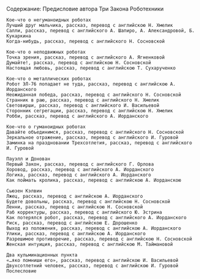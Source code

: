 <!--2024-05-04 15:31:27-->
Содержание:
    Предисловие автора
    Три Закона Роботехники
    
    Кое-что о негуманоидных роботах
    Лучший друг мальчика, рассказ, перевод с английскою Н. Хмелик
    Салли, рассказ, перевод с английского А. Шапиро, А. Александровой, Б. Кукаркина
    Когда-нибудь, рассказ, перевод с английского Н. Сосновской
    
    Кое-что о неподвижных роботах
    Точка зрения, рассказ, перевод с английского А. Ягненковой
    Думайте!, рассказ, перевод с английскою Н. Сосновской
    Настоящая любовь, рассказ, перевод с английскою Т. Сухарученко
    
    Кое-что о металлических роботах
    Робот ЭЛ-76 попадает не туда, рассказ, перевод с английскою А. Иорданского
    Неожиданная победа, рассказ, перевод с английского Н. Сосновской
    Странник в раю, рассказ, перевод с английского Н. Хмелик
    Световирши, рассказ, перевод с английского И. Васильевой
    Сторонник сегрегации, рассказ, перевод с английскою Н. Хмелик
    Робби, рассказ, перевод с английского А. Иорданского
    
    Кое-что о гуманоидных роботах
    Давайте объединимся, рассказ, перевод с английского Н. Сосновской
    Зеркальное отражение, рассказ, перевод с английского И. Гуровой
    Заминка на праздновании Трехсотлетия, рассказ, перевод с английского И. Гуровой
    
    Пауэлл и Донован
    Первый Закон, рассказ, перевод с английского Г. Орлова
    Хоровод, рассказ, перевод с английского А. Иорданского
    Логика, рассказ, перевод с английского А. Иорданского
    Как поймать кролика, рассказ, перевод с английскою А. Иорданскою
    
    Сьюзен Кэлвин
    Лжец, рассказ, перевод с английскою А. Иорданского
    Будете довольны, рассказ, перевод с английскою Н. Сосновской
    Ленни, рассказ, перевод с английскою Н. Сосновской
    Раб корректуры, рассказ, перевод с английского Ю. Эстрина
    Как потерялся робот, рассказ, перевод с английского А. Иорданского
    Риск, рассказ, перевод с английскою Е. Дорошенко
    Выход из положения, рассказ, перевод с английскою А. Иорданского
    Улики, рассказ, перевод с английскою А. Иорданского
    Разрешимое противоречие, рассказ, перевод с английскою Н. Сосновской
    Женская интуиция, рассказ, перевод с английскою М. Таймановой
    
    Два кульминационных пункта
    «…яко помниши его», рассказ, перевод с английскою И. Васильевой
    Двухсотлетний человек, рассказ, перевод с английскою И. Гуровой
    Послесловие